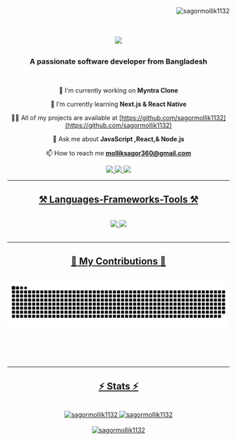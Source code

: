 <p align="right"> <img src="https://komarev.com/ghpvc/?username=sagormollik1132&label=Profile%20views&color=0e75b6&style=flat" alt="sagormollik1132" /> </p>

<h1 align="center">
    <img src="https://readme-typing-svg.herokuapp.com/?font=Righteous&size=35&center=true&vCenter=true&width=500&height=70&duration=4000&lines=Hi+There!+👋;+I'm+Sagor+Mollik!;" />
</h1>

<h3 align="center">A passionate software developer from Bangladesh</h3>

<br/>

<div align="center">

🔭 I'm currently working on **Myntra Clone**

🌱 I’m currently learning **Next.js & React Native**

👨‍💻 All of my projects are available at [https://github.com/sagormollik1132](https://github.com/sagormollik1132)

💬 Ask me about **JavaScript ,React,& Node.js**

📫 How to reach me **molliksagor360@gmail.com**

</div>

<div align="center"> 
  <a href="mailto:molliksagor360@gmail.com">
    <img src="https://img.shields.io/badge/Gmail-333333?style=for-the-badge&logo=gmail&logoColor=red" />
  </a>
  <a href="https://linkedin.com/in/sagor-mollick-97a35528b" target="_blank">
    <img src="https://img.shields.io/badge/LinkedIn-0077B5?style=for-the-badge&logo=linkedin&logoColor=white" target="_blank" />
  </a>
  <a href="https://sagormollik1132.github.io/PORTFOLIO/" target="_blank">
     <img src="https://img.shields.io/badge/Portfolio-FF5722?style=for-the-badge&logo=todoist&logoColor=white" target="_blank" /> 

</div>

<hr/>

<h2 align="center">⚒️ Languages-Frameworks-Tools ⚒️</h2>
<br/>
<div align="center">
    <img src="https://skillicons.dev/icons?i=react,bootstrap,mui,html,css,vscode,github,figma,tailwind,git,postman" />
    <img src="https://skillicons.dev/icons?i=nodejs,python,javascript,typescript,express,firebase,mongodb,c,sass,nextjs,mysql,redux" /><br>
</div>

<br/>
<hr/>

<div align="center">
  <h2>🐍 My Contributions 🐍</h2>
  <br>
  <img alt="snake eating my contributions" src="https://raw.githubusercontent.com/salesp07/salesp07/output/github-contribution-grid-snake.svg" />
  
  <br/><br/><br/>
</div>

<hr/>

<h2 align="center">⚡ Stats ⚡</h2>
<br>
<div align=center>
    
<img width=390  src="https://github-readme-stats.vercel.app/api/top-langs?username=sagormollik1132&show_icons=true&locale=en&layout=compact" alt="sagormollik1132" />

<img width=436  src="https://github-readme-stats.vercel.app/api?username=sagormollik1132&show_icons=true&locale=en" alt="sagormollik1132" />
<br/> <br/>
<img width=360 align="center" src="https://github-readme-streak-stats.herokuapp.com/?user=sagormollik1132&" alt="sagormollik1132" />
</div>

<br/><br/>
